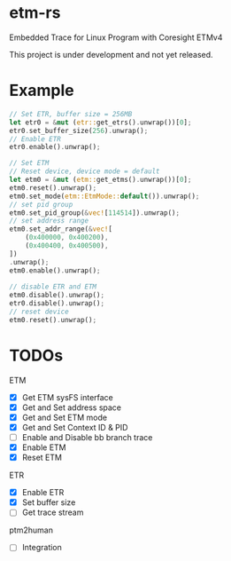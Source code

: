 # etm-rs

Embedded Trace for Linux Program with Coresight ETMv4

This project is under development and not yet released.

# Example

```rust
// Set ETR, buffer size = 256MB
let etr0 = &mut (etr::get_etrs().unwrap())[0];
etr0.set_buffer_size(256).unwrap();
// Enable ETR
etr0.enable().unwrap();

// Set ETM
// Reset device, device mode = default
let etm0 = &mut (etm::get_etms().unwrap())[0];
etm0.reset().unwrap();
etm0.set_mode(etm::EtmMode::default()).unwrap();
// set pid group
etm0.set_pid_group(&vec![114514]).unwrap();
// set address range
etm0.set_addr_range(&vec![
    (0x400000, 0x400200),
    (0x400400, 0x400500),
])
.unwrap();
etm0.enable().unwrap();
    
// disable ETR and ETM
etm0.disable().unwrap();
etr0.disable().unwrap();
// reset device
etm0.reset().unwrap();
```

# TODOs

ETM
- [x] Get ETM sysFS interface
- [x] Get and Set address space
- [x] Get and Set ETM mode
- [x] Get and Set Context ID & PID
- [ ] Enable and Disable bb branch trace
- [x] Enable ETM
- [x] Reset ETM

ETR
- [x] Enable ETR
- [x] Set buffer size
- [ ] Get trace stream

ptm2human
- [ ] Integration
